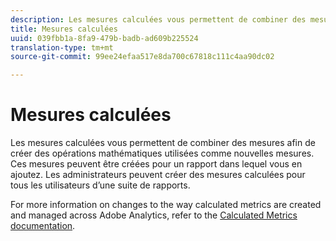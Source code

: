 ```yaml
---
description: Les mesures calculées vous permettent de combiner des mesures afin de créer des opérations mathématiques utilisées comme nouvelles mesures. Ces mesures peuvent être créées pour un rapport dans lequel vous en ajoutez. Les administrateurs peuvent créer des mesures calculées pour tous les utilisateurs d’une suite de rapports.
title: Mesures calculées
uuid: 039fbb1a-8fa9-479b-badb-ad609b225524
translation-type: tm+mt
source-git-commit: 99ee24efaa517e8da700c67818c111c4aa90dc02

---
```



# Mesures calculées

Les mesures calculées vous permettent de combiner des mesures afin de créer des opérations mathématiques utilisées comme nouvelles mesures. Ces mesures peuvent être créées pour un rapport dans lequel vous en ajoutez. Les administrateurs peuvent créer des mesures calculées pour tous les utilisateurs d’une suite de rapports.

For more information on changes to the way calculated metrics are created and managed across Adobe Analytics, refer to the [Calculated Metrics documentation](/help/components/c-calcmetrics/cm-overview.md).
